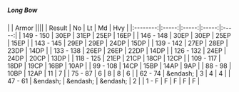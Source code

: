 ##### Long Bow

|      | Armor ||||
| Result | No | Lt | Md | Hvy |
|:--------:|:-----:|:-----:|:-----:|:-----:|
| 149 - 150 | 30EP | 31EP | 25EP | 16EP |
| 146 - 148 | 30EP | 30EP | 25EP | 15EP |
| 143 - 145 | 29EP | 29EP | 24DP | 15DP |
| 139 - 142 | 27EP | 28EP | 23DP | 14DP |
| 133 - 138 | 26EP | 26EP | 22DP | 14DP |
| 126 - 132 | 24EP | 24DP | 20CP | 13DP |
| 118 - 125 | 21EP | 21CP | 18CP | 12CP |
| 109 - 117 | 18DP | 19CP | 16BP | 10AP |
| 99 - 108 | 14CP | 15BP | 14AP | 9AP |
| 88 - 98 | 10BP | 12AP | 11 | 7 |
| 75 - 87 | 6 | 8 | 8 | 6 |
| 62 - 74 | &endash;  | 3 | 4 | 4 |
| 47 - 61 | &endash;  | &endash;  | &endash;  | 2 |
| 1 - F | F | F | F | F |
